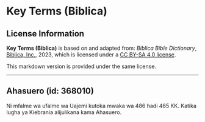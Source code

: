 # Key Terms (Biblica)

## License Information

**Key Terms (Biblica)** is based on and adapted from: _Biblica Bible Dictionary_, [Biblica, Inc.](https://www.biblica.com/), 2023, which is licensed under a [CC BY-SA 4.0 license](https://creativecommons.org/licenses/by-sa/4.0/legalcode.en).

This markdown version is provided under the same license.



--------------------------------

## Ahasuero (id: 368010)

Ni mfalme wa ufalme wa Uajemi kutoka mwaka wa 486 hadi 465 KK. Katika lugha ya Kiebrania alijulikana kama Ahasuero.


